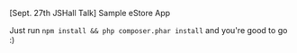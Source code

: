 [Sept. 27th JSHall Talk] Sample eStore App

Just run `npm install && php composer.phar install` and you're good to go :)
